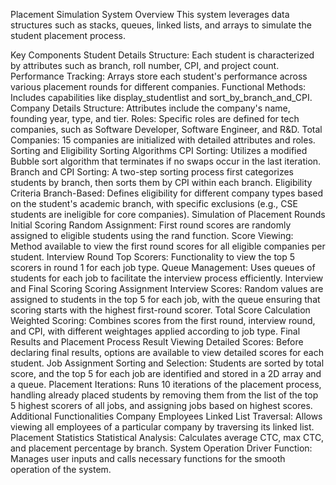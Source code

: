 Placement Simulation System
Overview
This system leverages data structures such as stacks, queues, linked lists, and arrays to simulate the student placement process.

Key Components
Student Details
Structure: Each student is characterized by attributes such as branch, roll number, CPI, and project count.
Performance Tracking: Arrays store each student's performance across various placement rounds for different companies.
Functional Methods: Includes capabilities like display_studentlist and sort_by_branch_and_CPI.
Company Details
Structure: Attributes include the company's name, founding year, type, and tier.
Roles: Specific roles are defined for tech companies, such as Software Developer, Software Engineer, and R&D.
Total Companies: 15 companies are initialized with detailed attributes and roles.
Sorting and Eligibility
Sorting Algorithms
CPI Sorting: Utilizes a modified Bubble sort algorithm that terminates if no swaps occur in the last iteration.
Branch and CPI Sorting: A two-step sorting process first categorizes students by branch, then sorts them by CPI within each branch.
Eligibility Criteria
Branch-Based: Defines eligibility for different company types based on the student's academic branch, with specific exclusions (e.g., CSE students are ineligible for core companies).
Simulation of Placement Rounds
Initial Scoring
Random Assignment: First round scores are randomly assigned to eligible students using the rand function.
Score Viewing: Method available to view the first round scores for all eligible companies per student.
Interview Round
Top Scorers: Functionality to view the top 5 scorers in round 1 for each job type.
Queue Management: Uses queues of students for each job to facilitate the interview process efficiently.
Interview and Final Scoring
Scoring Assignment
Interview Scores: Random values are assigned to students in the top 5 for each job, with the queue ensuring that scoring starts with the highest first-round scorer.
Total Score Calculation
Weighted Scoring: Combines scores from the first round, interview round, and CPI, with different weightages applied according to job type.
Final Results and Placement Process
Result Viewing
Detailed Scores: Before declaring final results, options are available to view detailed scores for each student.
Job Assignment
Sorting and Selection: Students are sorted by total score, and the top 5 for each job are identified and stored in a 2D array and a queue.
Placement Iterations: Runs 10 iterations of the placement process, handling already placed students by removing them from the list of the top 5 highest scorers of all jobs, and assigning jobs based on highest scores.
Additional Functionalities
Company Employees
Linked List Traversal: Allows viewing all employees of a particular company by traversing its linked list.
Placement Statistics
Statistical Analysis: Calculates average CTC, max CTC, and placement percentage by branch.
System Operation
Driver Function: Manages user inputs and calls necessary functions for the smooth operation of the system.
